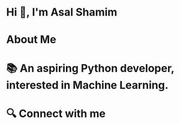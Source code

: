 # Hi 🙋, I'm Asal Shamim

# About Me

# 📚 An aspiring Python developer, interested in Machine Learning.

# 🔍 Connect with me 
